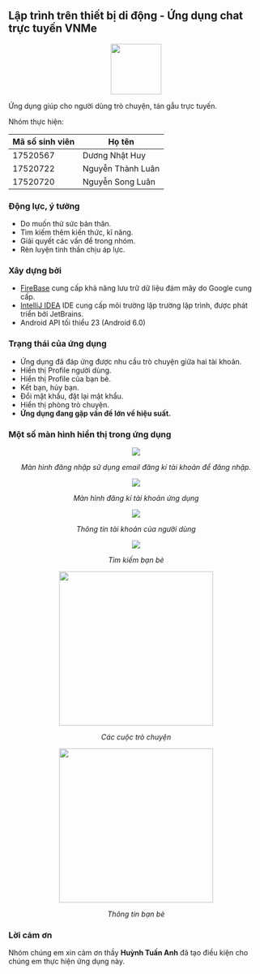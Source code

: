 ## Lập trình trên thiết bị di động - Ứng dụng chat trực tuyến VNMe ##
<p align="center">
<img width="100" height="100" src="http://bit.ly/2trsHOE"/>

Ứng dụng giúp cho người dùng trò chuyện, tán gẫu trực tuyến.

Nhóm thực hiện:

Mã số sinh viên | Họ tên
--------------- | ----------
17520567 | Dương Nhật Huy
17520722 | Nguyễn Thành Luân
17520720 | Nguyễn Song Luân

### Động lực, ý tưởng ###
- Do muốn thử sức bản thân.
- Tìm kiếm thêm kiến thức, kĩ năng.
- Giải quyết các vấn để trong nhóm.
- Rèn luyện tinh thần chịu áp lực.
### Xây dựng bởi ###
- [FireBase](https://firebase.google.com/) cung cấp khả năng lưu trữ dữ liệu đám mây do Google cung cấp.
- [IntelliJ IDEA](https://www.jetbrains.com/idea/) IDE cung cấp môi trường lập trường lập trình, được phát triển bởi JetBrains.
- Android API tối thiểu 23 (Android 6.0)
### Trạng thái của ứng dụng ###
- Ứng dụng đã đáp ứng được nhu cầu trò chuyện giữa hai tài khoản.
- Hiển thị Profile người dùng.
- Hiển thị Profile của bạn bè.
- Kết bạn, hủy bạn.
- Đổi mật khẩu, đặt lại mật khẩu.
- Hiển thị phòng trò chuyện.
- **Ứng dụng đang gặp vấn đề lớn về hiệu suất.**
### Một số màn hình hiển thị trong ứng dụng ###
<p align="center">
<img src="https://lh3.googleusercontent.com/UOSQ0vta_Cn5THLnd-3X544wZpvkHhZodBeKnfF1aFZUqzy3ChJyKK55HQ54y4z0U__eeKgqK0j44zjF-qwbkLrdDLd9FYnS2P8fuNstZIevAWHg81GY8jF_sfU9WME0RKqYvadjjd9Y2XSVxqxLJjxVwrWEOrOheSBAzttGkaIlJncte1fXCxrj2ruA2xw-n948kczkZ8ix8mJRoovL3ZpgPsXZeDFLMUaPdP8ub0VwJ6ENPnbmX2XH4zQTHDRtAxpJlouk8-aM1BLyWaPf4zcVzjEW4FyOZJDJ7NjNhFWOAY_PTAmFhdHWsp-q9uzfZjaG2DepH4ODJOvb1Qy6QW0c_SPZDW5McxxbH-9heQfiO7ETVEiBI5MXCX40ql3mJEJC3NvWUltSvn9IhF5NjHvKvGIixUccTe_biYwoXL9pijfRc6AVTspeG8nWuzealoF60lgKJlgkYst6iX6zdU-ZzrKMoWTL8hUndjjLbGmfpKE1nRZeBmsJPwTVAOllz6fwCtOM-6eSdBkw_h7I1y5UtAZaizwdE4sxtzc2Pi2hOdyJfbd2EyWb45FMoLVINSZCimTj_wjB6frHhuonM3jXE932RL8Qd9YwdabhE0hZpQ6b7Kb9wcI2SI9iTUwyMo4tsy7fC3UvTyqpqki_t-zZQm8F6JnuvJDeH_toDszfrni_YDHiCQ=w304-h608-no?raw=true"/>
<p align="center" ><i> Màn hình đăng nhập sữ dụng email đăng kí tài khoản để đăng nhập. </i></p>
</p>

<p align="center">
<img src="http://bit.ly/2MQigvc"/>
<p align="center" ><i> Màn hình đăng kí tài khoản ứng dụng </i></p>
</p>

<p align="center">
<img src="http://bit.ly/35kWupJ"/>
<p align="center" ><i> Thông tin tài khoản của người dùng </i></p>
</p>

<p align="center">
<img src="http://bit.ly/2FgeIy8"/>
<p align="center" ><i> Tìm kiếm bạn bè </i></p>
</p>

<p align="center">
<img width="304" src="http://bit.ly/2FemMz4"/>
<p align="center" ><i> Các cuộc trò chuyện </i></p>
</p>

<p align="center">
<img width="304" src="http://bit.ly/2ttivFj"/>
<p align="center" ><i> Thông tin bạn bè </i></p>
</p>

### Lời cảm ơn ###
Nhóm chúng em xin cảm ơn thầy **Huỳnh Tuấn Anh** đã tạo điều kiện cho chúng em thực hiện ứng dụng này.
